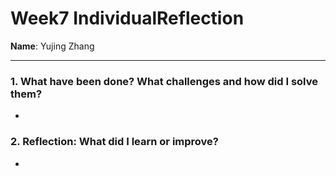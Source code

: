 # Week7 IndividualReflection 
**Name**:  Yujing Zhang


---

### 1. What have been done? What challenges and how did I solve them?
- 
### 2. Reflection: What did I learn or improve?
- 